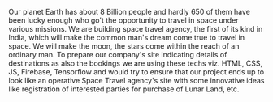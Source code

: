 Our planet Earth has about 8 Billion people and hardly 650 of them have been lucky enough who go't the opportunity to travel in space under various missions. We are building space travel agency, the first of its kind in India, which will make the common man's dream come true to travel in space. We will make the moon, the stars come within the reach of an ordinary man. 
To prepare our company's site indicating details of destinations as also the bookings we are using these techs viz. HTML, CSS, JS, Firebase, Tensorflow and would try to ensure that our project ends up to look like an operative Space Travel agency's site with some innovative ideas like registration of interested parties for purchase of Lunar Land, etc.
